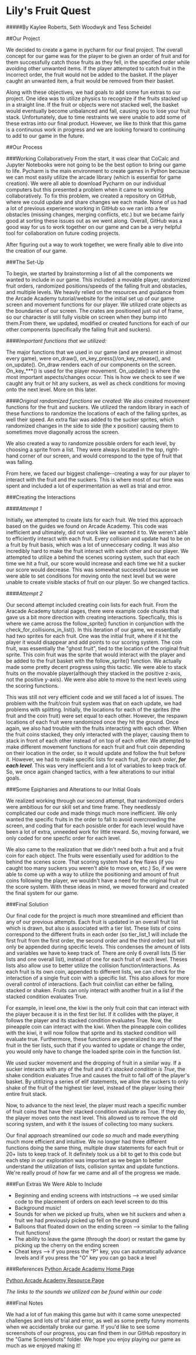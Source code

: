 # Lily's Fruit Quest
#####By Kaylee Roberts, Seth Woodwyk and Tess Scheidel

##Our Project

We decided to create a game in pycharm for our final project. The overall concept for our game was for the player to be
given an order of fruit and for them successfully catch those fruits as they fell, in the specified order while avoiding
other unwanted items. If the player attempted to catch fruit in the incorrect order, the fruit would not be added to the
basket. If the player caught an unwanted item, a fruit would be removed from their basket. 

Along with these objectives, we had goals to add some fun extras to our project. One idea was to utilize physics to 
recognize if the fruits stacked up in a straight line. If the fruit or objects were not stacked well, the basket would
eventually become unbalanced and fall, causing you to lose your fruit stack. Unfortunately, due to time restraints we
were unable to add some of these extras into our final product. However, we like to think that this game is a continuous 
work in progress and we are looking forward to continuing to add to our game in the future.


##Our Process

###Working Collaboratively
From the start, it was clear that CoCalc and Jupyter Notebooks were not going to be the best option to bring our game to 
life. Pycharm is the main environment to create games in Python because we can most easily utilize the arcade library 
(which is essential for game creation). We were all able to download Pycharm on our individual computers but this
presented a problem when it came to working collaboratively. To fix this problem, we created a repository on GitHub, 
where we could update and share changes we each made. None of us had a lot of previous experience working in GitHub so
we ran into a few obstacles (missing changes, merging conflicts, etc.) but we became fairly good at sorting these issues 
out as we went along. Overall, GitHub was a good way for us to work together on our game and can be a very helpful 
tool for collaboration on future coding projects.

After figuring out a way to work together, we were finally able to dive into the creation of our game.

###The Set-Up

To begin, we started by brainstorming a list of all the components we wanted to include in our game. This included: a
movable player, randomized fruit orders, randomized positions/speeds of the falling fruit and obstacles, and multiple
levels. We heavily relied on the resources and guidance from the Arcade Academy tutorial/website for the initial set up
of our game screen and movement functions for our player. We utilized crate objects as the boundaries of our screen. The
crates are positioned just out of frame, so our character is still fully visible on screen when they bump into them.From
there, we updated, modified or created functions for each of our other components (specifically the falling fruit and 
suckers).

####*Important functions that we utilized:*

The major functions that we used in our game (and are present in almost every game), were on_draw(), on_key_press()/on_key_release(),
and on_update(). On_draw renders each of our components on the screen. On_key_***() is used for the player movement. 
On_update() is where the most important aspects/changes occur. This is how we check to see if we caught any fruit or
hit any suckers, as well as check conditions for moving onto the next level. More on this later.


####*Original randomized functions we created:*
We also created movement functions for the fruit and suckers. We utilized the random library in each of these functions
to randomize the locations of each of the falling sprites, as well their speed. An extra flair was added to the
sucker sprites, which randomized changes in the side to side (the x position) causing them to sometimes move diagonally
across the screen.

We also created a way to randomize possible orders for each level, by choosing a sprite from a list. They were always 
located in the top, right-hand corner of our screen, and would correspond to the type of fruit that was falling.

From here, we faced our biggest challenge--creating a way for our player to interact with the fruit and the suckers. 
This is where most of our time was spent and included a lot of experimentation as well as trial and error.

###Creating the Interactions


####*Attempt 1*

Initially, we attempted to create lists for each fruit. We tried this approach based on the guides we found on Arcade
Academy. This code was inefficient and ultimately, did not work like we wanted it to. We weren't able to efficiently
interact with each fruit. Every collision and update had to be on a fruit by fruit basis, which was a lot of unneccesary
coding. It was also incredibly hard to make the fruit interact with each other and our player. We attempted to utilize a
behind the scenes scoring system, such that each time we hit a fruit, our score would increase and each time we hit a sucker
our score would decrease. This was somewhat successful because we were able to set conditions for moving onto the next
level but we were unable to create visible stacks of fruit on our player. So we changed tactics.

####*Attempt 2*

Our second attempt included creating coin lists for each fruit. From the Aracade Academy tutorial pages, there were example
code chunks that gave us a bit more direction with creating interactions. Specfically, this is where we came across the 
follow_sprite() function in conjunction with the check_for_collisions_in_list(). In this iteration of our game, we 
essentially had two sprites for each fruit. One was the initial fruit, where if it hit the player it would disappear and
add points to our scoring system. The coin fruit, was essentially the "ghost fruit", tied to the location of the original
fruit sprite. This coin fruit was the sprite that would interact with the player and be added to the fruit basket with
the follow_sprite() function. We actually made some pretty decent progress using this tactic. We were able to stack fruits
on the movable player(although they stacked in the positive z-axis, not the positive y-axis). We were also able to move 
to the next levels using the scoring functions.

This was still not very efficient code and we still faced a lot of issues. The problem with the fruit/coin fruit 
system was that on each update, we had problems with splitting. Initially, the locations for each of the sprites (the 
fruit and the coin fruit) were set equal to each other. However, the respawn locations of each fruit were randomized once
they hit the ground. Once again, we also had trouble with the 
fruits interacting with each other. When the fruit coins stacked, they only interacted with the player, causing them to 
stack in front of each other instead of on top of each other. We attempted to make different movement functions for each
fruit and fruit coin depending on their location in the order, so it would update and follow the fruit before it. However,
we had to make specific lists for each fruit, *for each order*, ***for each level***. This was very inefficient and a lot
of variables to keep track of. So, we once again changed tactics, with a few alterations to our initial goals.

###Some Epiphanies and Alterations to our Initial Goals 

We realized working through our second attempt, that randomized orders were ambitious for our skill set and time frame.
They needlessly complicated our code and made things much more inefficient. We only wanted the specific fruits in the 
order to fall to avoid overcrowding the screen, and coding that for each posisble order for each level would have been a
lot of extra, unneeded work for little reward. So, moving forward, we only coded for one specfic order for each level.

We also came to the realization that we didn't need both a fruit and a fruit coin for each object. The fruits were 
essentially used for addition to the behind the scenes score. That scoring system had a few flaws (if you caught too many 
suckers you weren't able to move on, etc.) So, if we were able to come up with a way to utilize the positioning and amount 
of fruit coins following the player, we wouldn't have a need for the original fruit or the score system. With these ideas
in mind, we moved forward and created the final system for our game.

###Final Solution

Our final code for the project is much more streamlined and efficient than any of our previous attempts. Each fruit is 
updated in an overall fruit list which is drawn, but also is associated with a tier list. These lists of coins correspond
to the different fruits in each order (so tier_list_1 will include the first fruit from the first order, the second order
and the third order) but will only be appended during specific levels. This condenses the amount of lists and variables we
have to keep track of. There are only 6 overall lists (5 tier lists and one overall list), instead of one for each fruit 
of each level. Theses lists also allow use to better utilize the collision function/interactions. As each fruit is its own
coin, appended to different lists, we can check for the interaction of a single fruit coin with a specific list. This also
allows for more overall control of interactions. Each fruit coin/list can either be falling, stacked or shaken. Fruits can
only interact with another fruit in a list if the stacked condition evaluates True. 

For example, in level one, the kiwi is the only fruit coin that can interact with the player because it is in the first
tier list. If it collides with the player, it follows the player and  its stacked condition evaluates True. Now, the 
pineapple coin can interact with the kiwi. When the pineapple coin collides with the kiwi, it will now follow that sprite
and its stacked condition will evaluate true. Furthermore, these functions are generalized to any of the fruit in 
the tier lists, such that if you wanted to update or change the order, you would only have to change the 
loaded sprite coin in the function list.

We used sucker movement and the dropping of fruit in a similar way. If a sucker interacts with any of the fruit and 
*it's stacked condition is True*, the shake condition evaluates True and causes the fruit to fall off of the player's 
basket. By utitlizing a series of elif statements, we allow the suckers to only shake of the fruit of the highest
tier level, instead of the player losing their entire fruit stack.

Now, to advance to the next level, the player must reach a specific number of fruit coins that have their stacked condition
evaluate as True. If they do, the player moves onto the next level. This allowed us to remove the old scoring system, and 
with it the issues of collecting too many suckers.

Our final approach streamlined our code *so much* and made everything much more efficient and intuitive. We no longer had
three different functions doing the same thing, multiple draw statements for each fruit or 20+ lists to keep track of. It
definitely took us a bit to get to this code but each step in our exploration was important as we began to better understand
the utilization of lists, collision syntax and update functions. We're really proud of how far we came and all of the progress
we made.

###Fun Extras We Were Able to Include
- Beginning and ending screens with intstructions --> we used similar code to the placement of orders on each level screen to do this
- Background music!
- Sounds for when we picked up fruits, when we hit suckers and when a fruit we had previously picked up fell on the ground
- Balloons that floated down on the ending screen --> similar to the falling fruit functions!
- The ability to leave the game (through the door) or restart the game by picking up the cherry on the ending screen
- Cheat keys --> if you press the "P" key, you can automatically advance levels and if you press the "O" key you can go back a level


###References
[Python Arcade Academy Home Page](https://arcade.academy/)

[Python Arcade Academy Resource Page](https://arcade.academy/resources.html)

*The links to the sounds we utilized can be found within our code*



###Final Notes

We had a lot of fun making this game but with it came some unexpected challenges and lots of trial and error, as well as
some pretty funny moments when we accidentally broke our game. If you'd like to see some screenshots of our progress,
you can find them in our GitHub repository in the "Game Screenshots" folder. We hope you enjoy playing our game as much as
we enjoyed making it!



